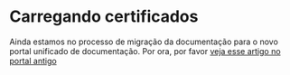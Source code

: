 ﻿# Carregando certificados

Ainda estamos no processo de migração da documentação para o novo portal unificado de documentação. Por ora, por favor
[veja esse artigo no portal antigo](http://pki.lacunasoftware.com/Help/html/e62290f8-b8ba-4108-a867-1bbd88ded7d7.htm)
